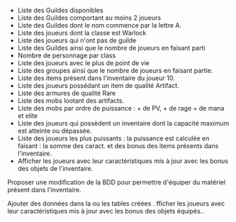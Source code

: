 * Liste des Guildes disponibles
* Liste des Guildes comportant au moins 2 joueurs
* Liste des Guildes dont le nom commence par la lettre A.
* Liste des joueurs dont la classe est Warlock
* Liste des joueurs qui n'ont pas de guilde
* Liste des Guildes ainsi que le nombre de joueurs en faisant parti
* Nombre de personnage par class
* Liste des joueurs avec le plus de point de vie
* Liste des groupes ainsi que le nombre de joueurs en faisant partie.
* Liste des items présent dans l'inventaire du joueur 10.
* Liste des joueurs possédant un item de qualité Artifact.
* Liste des armures de qualité Rare
* Liste des mobs lootant des artifacts.
* Liste des mobs par ordre de puissance : + de PV, + de rage + de mana et elite
* Liste des joueurs qui possèdent un inventaire dont la capacité maximum est atteinte ou dépassée.
* Liste des joueurs les plus puissants : la puissance est calculée en faisant : la somme des caract. et des bonus des items présents dans l'inventaire.
* Afficher les joueurs avec leur caractéristiques mis à jour avec les bonus des objets de l'inventaire.


Proposer une modification de la BDD pour permettre d'équiper du matériel présent dans l'inventaire.

Ajouter des données dans la ou les tables créées .
fficher les joueurs avec leur caractéristiques mis à jour avec les bonus des objets équipés..
